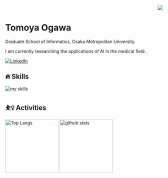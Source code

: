 <!-- 1. GitHub usernameを変更 -->
<div align="right">
  <img src="https://komarev.com/ghpvc/?username=tmyOgw5" />
</div>


# Tomoya Ogawa
Graduate School of Informatics, Osaka Metropolitan University.

I am currently researching the applications of AI in the medical field.

[![LinkedIn](https://img.shields.io/badge/LinkedIn-0077B5?style=flat-square&logo=linkedin&logoColor=white)](https://www.linkedin.com/in/your-linkedin-username/)


<!-- 3. 好きな技術スタックに変更 -->
<!-- ライトモート：theme=light, ダークモート：theme=dark -->
<!-- アイコンの選択肢一覧：https://arc.net/l/quote/zizyykfh -->
## 🔥 Skills
<img alt="my skills" src="https://skillicons.dev/icons?theme=dark&perline=10&i=html,css,js,ts,react,next,figma,python,tensorflow,pytorch,flask,fastapi,go,docker,aws,azure" />
<br>


<!-- 4. GitHub usernameを変更, 2箇所 -->
<!-- ライトモート：theme=light, ダークモート：theme=vue-dark  -->
## ⛹️‍♀️ Activities
<div align="left"> 
  <img alt="Top Langs" height="170px" src="https://github-readme-stats.vercel.app/api?username=tmyOgw5&theme=jolly&layout=compact" />
  <img alt="github stats" height="170px" src="https://github-readme-stats.vercel.app/api/top-langs/?username=tmyOgw5&theme=jolly&layout=compact" />
</div>


<!--
This repository is a ✨ _special_ ✨ repository because its `README.md` (this file) appears on your GitHub profile.

Here are some ideas to get you started:

- 🔭 I’m currently working on ...
- 🌱 I’m currently learning ...
- 👯 I’m looking to collaborate on ...
- 🤔 I’m looking for help with ...
- 💬 Ask me about ...
- 📫 How to reach me: ...
- 😄 Pronouns: ...
- ⚡ Fun fact: ...
-->

